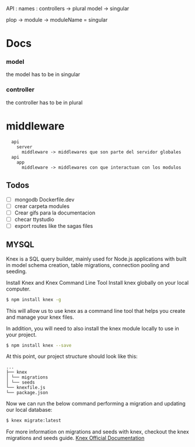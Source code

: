 API :
names :
controllers -> plural
model -> singular

plop -> module -> moduleName = singular

# Docs

### model

the model has to be in singular

### controller

the controller has to be in plural

# middleware

```
  api
    server
      middleware -> middlewares que son parte del servidor globales
  api
    app
      middleware -> middlewares con que interactuan con los modulos
```

## Todos

- [ ] mongodb Dockerfile.dev
- [ ] crear carpeta modules
- [ ] Crear gifs para la documentacion
- [ ] checar ttystudio
- [ ] export routes like the sagas files

## MYSQL

Knex is a SQL query builder, mainly used for Node.js applications with built in model schema creation, table migrations, connection pooling and seeding.

Install Knex and Knex Command Line Tool
Install knex globally on your local computer.

```bash
$ npm install knex -g
```

This will allow us to use knex as a command line tool that helps you create and manage your knex files.

In addition, you will need to also install the knex module locally to use in your project.

```bash
$ npm install knex --save
```

At this point, our project structure should look like this:

```
...
├── knex
│ └── migrations
│ └── seeds
└── knexfile.js
└── package.json
```

Now we can run the below command performing a migration and updating our local database:

```bash
$ knex migrate:latest
```

For more information on migrations and seeds with knex, checkout the knex migrations and seeds guide. [Knex Official Documentation](http://knexjs.org/#Migrations)
